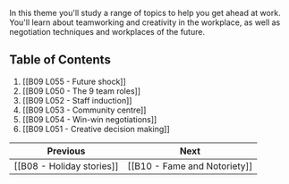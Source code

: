 In this theme you'll study a range of topics to help you get ahead at work. You'll learn about teamworking and creativity in the workplace, as well as negotiation techniques and workplaces of the future.

## Table of Contents

1. [[B09 L055 - Future shock]]
2. [[B09 L050 - The 9 team roles]]
3. [[B09 L052 - Staff induction]]
4. [[B09 L053 - Community centre]]
5. [[B09 L054 - Win-win negotiations]]
6. [[B09 L051 - Creative decision making]]

| Previous                                       | Next                         |
| ---------------------------------------------- | ---------------------------- |
| [[B08 - Holiday stories]] | [[B10 - Fame and Notoriety]] |
